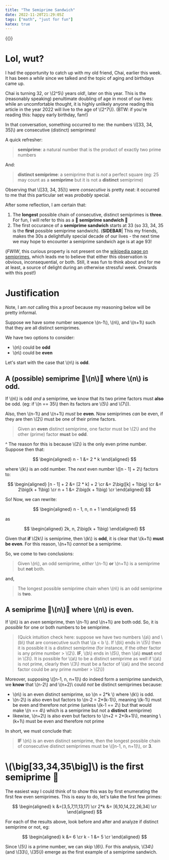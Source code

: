 ```yaml
---
title: "The Semiprime Sandwich"
date: 2022-11-20T21:29:05Z
tags: ["math", "just for fun"]
katex: true
---
```


{{<toc>}}

# Lol, wut?

I had the opportunity to catch up with my old friend, Chai, earlier this week. It has been a _while_ since we talked and the topic of aging and birthdays came up. 

Chai is turning 32, or \\(2^5\\) years old!, later on this year. This is the (reasonably speaking) penultimate doubling of age in most of our lives: while an uncomfortable thought, it is highly unlikely anyone reading this article in the year 2022 will live to the age of \\(2^7\\)). (BTW: if you're reading this: happy early birthday, fam!) 

In that conversation, something occurred to me: the numbers \\([33, 34, 35]\\) are consecutive (distinct) semiprimes!

A quick refresher:

> **semiprime**: a natural number that is the product of exactly two prime numbers

And:

> **distinct semiprime**: a semiprime that is _not_ a perfect square (eg: 25 may count as a **semiprime** but it is not a **distinct** semiprime)

Observing that \\([33, 34, 35]\\) were _consecutive_ is pretty neat: it occurred to me that this particular set was _probably_ special.

After some reflection, I am certain that:

1. The **longest** possible chain of consecutive, distinct semiprimes is **three**. For fun, I will refer to this as a **🥪 semiprime sandwich 🥪** 
2. The first occurance of a **semiprime sandwich** starts at 33 (so 33, 34, 35 is the **first** possible semiprime sandwich). (**SIDEBAR**| This my friends, makes the 30s a delightfully special decade of our lives - the next time we may hope to encounter a semiprime sandwich age is at age 93!

(_FWIW_, this curious property is not present on the [wikipedia page on semiprimes](https://en.wikipedia.org/wiki/Semiprime), which leads me to believe that either this observation is obvious, inconsequential, or both. Still, it was fun to think about and for me at least, a source of delight during an otherwise stressful week. Onwards with this post!)

# Justification

Note, I am _not_ calling this a proof because my reasoning below will be pretty informal. 

Suppose we have some number sequence \\(n-1\\), \\(n\\), and \\(n+1\\) such that they are all distinct semiprimes.

We have two options to consider:

* \\(n\\) could be **odd**
* \\(n\\) could be **even**

Let's start with the case that \\(n\\) is **odd**.

## A (possible) semiprime 🍞\\(n\\)🍞 where \\(n\\) is odd.

If \\(n\\) is odd _and_ a semiprime, we know that its two prime factors must **also** be odd. (eg: if \\(n == 35\\) then its factors are \\(5\\) and \\(7\\)). 

Also, then \\(n-1\\) and \\(n+1\\) _must_ be **even**. Now semiprimes _can_ be even, if they are then \\(2\\) must be one of their prime factors. 

> Given an **even** distinct semiprime, one factor must be \\(2\\) and the other (prime) factor **must** be **odd**.

^ The reason for this is because \\(2\\) is the only even prime number. Suppose then that:

$$
\begin{aligned}
n - 1 &= 2 * k
\end{aligned}
$$

where \\(k\\) is an odd number. The _next_ even number \\([n - 1] + 2\\) factors to:

$$
\begin{aligned}
[n - 1] + 2 &= [2 * k] + 2 \cr
&= 2\big([k] + 1\big) \cr
&= 2\big(k + 1\big) \cr
n + 1 &= 2\big(k + 1\big) \cr
\end{aligned}
$$

So! Now, we can rewrite:

$$
\begin{aligned}
n - 1, n, n + 1
\end{aligned}
$$

as

$$
\begin{aligned}
2k, n, 2\big(k + 1\big)
\end{aligned}
$$

Given that **if** \\(2k\\) is semiprime, then \\(k\\) is **odd**, it is clear that \\(k+1\\) **must be even**. For this reason, \\(n+1\\) _cannot_ be a semiprime.

So, we come to two conclusions:

> Given \\(n\\), an odd semiprime, _either_ \\(n-1\\) **or** \\(n+1\\) is a semiprime but **not** both.

and, 

> The longest possible semiprime chain when \\(n\\) is an odd semiprime is **two**.

## A semiprime 🍞\\(n\\)🍞 where \\(n\\) is even.

If \\(n\\) is an _even_ semiprime, then \\(n-1\\) and \\(n+1\\) are both odd. So, it is _possible_ for one or both numbers to be semiprime.

> (Quick intuition check here: suppose we have two numbers \\(a\\) and \\(b\\) that are consecutive such that \\(a < b \\). If \\(b\\) ends in \\(5\\) then it is possible it is a distinct semiprime (for instance, if the other factor is any prime number > \\(2\\). **IF**, \\(b\\) ends in \\(5\\), then \\(a\\) **must** end in \\(3\\). It is possible for \\(a\\) to be a distinct semiprime as well if \\(a\\) is not prime, clearly then \\(3\\) must be a factor of \\(a\\) and the second factor could be any prime number > \\(2\\))

Moreover, supposing \\([n-1, n, n+1]\\) do indeed form a semiprime sandwich, we **know** that \\(n-2\\) and \\(n+2)\\ could _not_ be distinct semiprimes because:

* \\(n\\) is an even distinct semiprime, so \\(n = 2*k \\) where \\(k\\) is odd.
* \\(n-2\\) is also even but factors to \\(n-2 = 2*(k-1)\\), meaning \\(k-1\\) must be even and therefore not prime (unless \\(k-1 == 2\\) but that would make \\(n == 4\\) which is a semiprime but not a **distinct** semiprime)
* likewise, \\(n+2\\) is also even but factors to \\(n+2 = 2*(k+1)\\), meaning \\(k+1\\) must be even and therefore not prime

In short, we must conclude that:

> **IF** \\(n\\) is an even distinct semiprime, then the longest possible chain of consecutive distinct semiprimes must be \\([n-1, n, n+1]\\), or **3**.

# \\(\big[33,34,35\big]\\) is the first semiprime 🥪

The easiest way I could think of to show this was by first enumerating the first few even semiprimes. This is easy to do, let's take the first few primes:

$$
\begin{aligned}
k   &=[3,5,7,11,13,17] \cr
2*k &= [6,10,14,22,26,34] \cr
\end{aligned}
$$

For each of the results above, look before and after and analyze if distinct semiprime or not, eg:

$$
\begin{aligned}
k   &= 6 \cr
k - 1 &= 5 \cr
\end{aligned}
$$

Since \\(5\\) is a prime number, we can skip \\(6\\). For this analysis, \\(34\\) (and \\(33\\), \\(35\\)) emerge as the first example of a semiprime sandwich.







